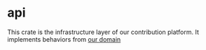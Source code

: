 # api

This crate is the infrastructure layer of our contribution platform.
It implements behaviors from [our domain](../domain/README.md)
